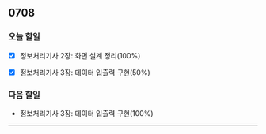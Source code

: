 ## 0708

### **오늘 할일**

- [x] 정보처리기사 2장: 화면 설계 정리(100%)
- [X] 정보처리기사 3장: 데이터 입출력 구현(50%)


### **다음 할일**

- 정보처리기사 3장: 데이터 입출력 구현(100%)
------

